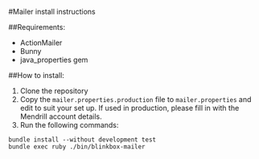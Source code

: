 #Mailer install instructions

##Requirements:

- ActionMailer
- Bunny
- java_properties gem

##How to install:
1. Clone the repository
2. Copy the `mailer.properties.production` file to `mailer.properties` and edit to suit your set up. If used in production, please fill in with the Mendrill account details.
3. Run the following commands:

```
bundle install --without development test
bundle exec ruby ./bin/blinkbox-mailer
```
